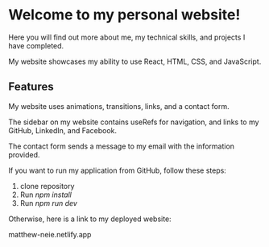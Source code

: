 # **Welcome to my personal website!**

Here you will find out more about me, my technical skills, and projects I have completed.

My website showcases my ability to use React, HTML, CSS, and JavaScript.

## **Features**

My website uses animations, transitions, links, and a contact form.

The sidebar on my website contains useRefs for navigation, and links to my GitHub, LinkedIn, and Facebook.

The contact form sends a message to my email with the information provided.

If you want to run my application from GitHub, follow these steps:

  1. clone repository
  2. Run *npm install*
  3. Run *npm run dev*

Otherwise, here is a link to my deployed website:

matthew-neie.netlify.app
